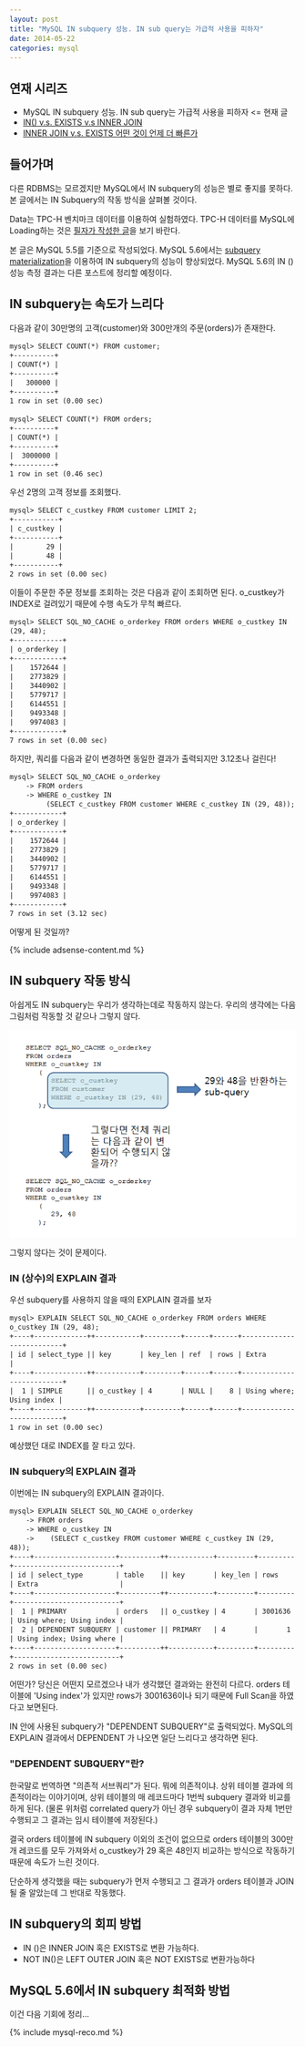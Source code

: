 ```yaml
---
layout: post
title: "MySQL IN subquery 성능. IN sub query는 가급적 사용을 피하자"
date: 2014-05-22 
categories: mysql
---
```


## 연재 시리즈

- MySQL IN subquery 성능. IN sub query는 가급적 사용을 피하자 <= 현재 글
- [IN() v.s. EXISTS v.s INNER JOIN][1]
- [INNER JOIN v.s. EXISTS 어떤 것이 언제 더 빠른가][2]

## 들어가며

다른 RDBMS는 모르겠지만 MySQL에서 IN subquery의 성능은 별로 좋지를 못하다. 본 글에서는 IN Subquery의 작동 방식을 살펴볼 것이다.

Data는 TPC-H 벤치마크 데이터를 이용하여 실험하였다. TPC-H 데이터를 MySQL에 Loading하는 것은 [필자가 작성한 글](/mysql/2014/03/05/mysql-tpc-h.html)을 보기 바란다.

본 글은 MySQL 5.5를 기준으로 작성되었다. MySQL 5.6에서는 [subquery materialization](https://dev.mysql.com/doc/refman/5.6/en/subquery-optimization.html#subquery-materialization)을 이용하여 IN subquery의 성능이 향상되었다. MySQL 5.6의 IN () 성능 측정 결과는 다른 포스트에 정리할 예정이다.

## IN subquery는 속도가 느리다

다음과 같이 30만명의 고객(customer)와 300만개의 주문(orders)가 존재한다.

    mysql> SELECT COUNT(*) FROM customer;
    +----------+
    | COUNT(*) |
    +----------+
    |   300000 |
    +----------+
    1 row in set (0.00 sec)
     
    mysql> SELECT COUNT(*) FROM orders;
    +----------+
    | COUNT(*) |
    +----------+
    |  3000000 |
    +----------+
    1 row in set (0.46 sec)

우선 2명의 고객 정보를 조회했다.

    mysql> SELECT c_custkey FROM customer LIMIT 2;
    +-----------+
    | c_custkey |
    +-----------+
    |        29 |
    |        48 |
    +-----------+
    2 rows in set (0.00 sec)

이들이 주문한 주문 정보를 조회하는 것은 다음과 같이 조회하면 된다. o_custkey가 INDEX로 걸려있기 때문에 수행 속도가 무척 빠르다.

    mysql> SELECT SQL_NO_CACHE o_orderkey FROM orders WHERE o_custkey IN (29, 48);
    +------------+
    | o_orderkey |
    +------------+
    |    1572644 |
    |    2773829 |
    |    3440902 |
    |    5779717 |
    |    6144551 |
    |    9493348 |
    |    9974083 |
    +------------+
    7 rows in set (0.00 sec)

하지만, 쿼리를 다음과 같이 변경하면 동일한 결과가 출력되지만 3.12초나 걸린다!

    mysql> SELECT SQL_NO_CACHE o_orderkey
        -> FROM orders
        -> WHERE o_custkey IN
             (SELECT c_custkey FROM customer WHERE c_custkey IN (29, 48));
    +------------+
    | o_orderkey |
    +------------+
    |    1572644 |
    |    2773829 |
    |    3440902 |
    |    5779717 |
    |    6144551 |
    |    9493348 |
    |    9974083 |
    +------------+
    7 rows in set (3.12 sec)

어떻게 된 것일까?

{% include adsense-content.md %}
 
## IN subquery 작동 방식

아쉽게도 IN subquery는 우리가 생각하는데로 작동하지 않는다. 우리의 생각에는 다음 그림처럼 작동할 것 같으나 그렇지 않다.

![how-mysql-in-works](/images/posts/mysql/how-mysql-in-works.PNG)

그렇지 않다는 것이 문제이다.

### IN (상수)의 EXPLAIN 결과

우선 subquery를 사용하지 않을 때의 EXPLAIN 결과를 보자

    mysql> EXPLAIN SELECT SQL_NO_CACHE o_orderkey FROM orders WHERE o_custkey IN (29, 48);
    +----+-------------++-----------+---------+------+------+--------------------------+
    | id | select_type || key       | key_len | ref  | rows | Extra                    |
    +----+-------------++-----------+---------+------+------+--------------------------+
    |  1 | SIMPLE      || o_custkey | 4       | NULL |    8 | Using where; Using index |
    +----+-------------++-----------+---------+------+------+--------------------------+
    1 row in set (0.00 sec)

예상했던 대로 INDEX를 잘 타고 있다.

### IN subquery의 EXPLAIN 결과

이번에는 IN subquery의 EXPLAIN 결과이다.

    mysql> EXPLAIN SELECT SQL_NO_CACHE o_orderkey
        -> FROM orders
        -> WHERE o_custkey IN
        ->    (SELECT c_custkey FROM customer WHERE c_custkey IN (29, 48));
    +----+--------------------+----------++-----------+---------+---------+--------------------------+
    | id | select_type        | table    || key       | key_len | rows    | Extra                    |
    +----+--------------------+----------++-----------+---------+---------+--------------------------+
    |  1 | PRIMARY            | orders   || o_custkey | 4       | 3001636 | Using where; Using index |
    |  2 | DEPENDENT SUBQUERY | customer || PRIMARY   | 4       |       1 | Using index; Using where |
    +----+--------------------+----------++-----------+---------+---------+--------------------------+
    2 rows in set (0.00 sec)

어떤가? 당신은 어떤지 모르겠으나 내가 생각했던 결과와는 완전히 다르다. orders 테이블에 'Using index'가 있지만 rows가 3001636이나 되기 때문에 Full Scan을 하였다고 보면된다.

IN 안에 사용된 subquery가 "DEPENDENT SUBQUERY"로 출력되었다. MySQL의 EXPLAIN 결과에서 DEPENDENT 가 나오면 일단 느리다고 생각하면 된다.

### "DEPENDENT SUBQUERY"란?

한국말로 번역하면 "의존적 서브쿼리"가 된다. 뭐에 의존적이냐. 상위 테이블 결과에 의존적이라는 이야기이며, 상위 테이블의 매 레코드마다 1번씩 subquery 결과와 비교를 하게 된다. (물론 위처럼 correlated query가 아닌 경우 subquery이 결과 자체 1번만 수행되고 그 결과는 임시 테이블에 저장된다.)

결국 orders 테이블에 IN subquery 이외의 조건이 없으므로 orders 테이블의 300만개 레코드를 모두 가져와서 o_custkey가 29 혹은 48인지 비교하는 방식으로 작동하기 때문에 속도가 느린 것이다.

단순하게 생각했을 때는 subquery가 먼저 수행되고 그 결과가 orders 테이블과 JOIN될 줄 알았는데 그 반대로 작동했다.

## IN subquery의 회피 방법

- IN ()은 INNER JOIN 혹은 EXISTS로 변환 가능하다.
- NOT IN()은 LEFT OUTER JOIN 혹은 NOT EXISTS로 변환가능하다

## MySQL 5.6에서 IN subquery 최적화 방법

이건 다음 기회에 정리...

[1]: http://mysqlguru.github.io/mysql/2014/05/28/mysql-in-vs-exists-vs-inner-join.html
[2]: http://mysqlguru.github.io/mysql/2014/05/30/mysql-inner-join-vs-exists.html

{% include mysql-reco.md %}
